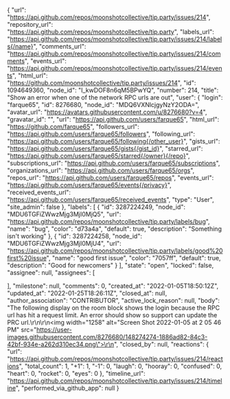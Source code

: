 {
"url": "https://api.github.com/repos/moonshotcollective/tip.party/issues/214",
"repository_url": "https://api.github.com/repos/moonshotcollective/tip.party",
"labels_url": "https://api.github.com/repos/moonshotcollective/tip.party/issues/214/labels{/name}",
"comments_url": "https://api.github.com/repos/moonshotcollective/tip.party/issues/214/comments",
"events_url": "https://api.github.com/repos/moonshotcollective/tip.party/issues/214/events",
"html_url": "https://github.com/moonshotcollective/tip.party/issues/214",
"id": 1094649360,
"node_id": "I_kwDOF8n6qM5BPwYQ",
"number": 214,
"title": "Show an error when one of the network RPC urls are out",
"user": {
"login": "farque65",
"id": 8276680,
"node_id": "MDQ6VXNlcjgyNzY2ODA=",
"avatar_url": "https://avatars.githubusercontent.com/u/8276680?v=4",
"gravatar_id": "",
"url": "https://api.github.com/users/farque65",
"html_url": "https://github.com/farque65",
"followers_url": "https://api.github.com/users/farque65/followers",
"following_url": "https://api.github.com/users/farque65/following{/other_user}",
"gists_url": "https://api.github.com/users/farque65/gists{/gist_id}",
"starred_url": "https://api.github.com/users/farque65/starred{/owner}{/repo}",
"subscriptions_url": "https://api.github.com/users/farque65/subscriptions",
"organizations_url": "https://api.github.com/users/farque65/orgs",
"repos_url": "https://api.github.com/users/farque65/repos",
"events_url": "https://api.github.com/users/farque65/events{/privacy}",
"received_events_url": "https://api.github.com/users/farque65/received_events",
"type": "User",
"site_admin": false
},
"labels": [
{
"id": 3287224249,
"node_id": "MDU6TGFiZWwzMjg3MjI0MjQ5",
"url": "https://api.github.com/repos/moonshotcollective/tip.party/labels/bug",
"name": "bug",
"color": "d73a4a",
"default": true,
"description": "Something isn't working"
},
{
"id": 3287224258,
"node_id": "MDU6TGFiZWwzMjg3MjI0MjU4",
"url": "https://api.github.com/repos/moonshotcollective/tip.party/labels/good%20first%20issue",
"name": "good first issue",
"color": "7057ff",
"default": true,
"description": "Good for newcomers"
}
],
"state": "open",
"locked": false,
"assignee": null,
"assignees": [

],
"milestone": null,
"comments": 0,
"created_at": "2022-01-05T18:50:12Z",
"updated_at": "2022-01-25T18:26:11Z",
"closed_at": null,
"author_association": "CONTRIBUTOR",
"active_lock_reason": null,
"body": "The following display on the room block shows the login because the RPC url has hit a request limit. An error should show so support can update the PRC url.\r\n\r\n<img width=\"1258\" alt=\"Screen Shot 2022-01-05 at 2 05 46 PM\" src=\"https://user-images.githubusercontent.com/8276680/148274274-1886ad82-84c3-42bf-934e-a262d310ec34.png\">\r\n",
"closed_by": null,
"reactions": {
"url": "https://api.github.com/repos/moonshotcollective/tip.party/issues/214/reactions",
"total_count": 1,
"+1": 1,
"-1": 0,
"laugh": 0,
"hooray": 0,
"confused": 0,
"heart": 0,
"rocket": 0,
"eyes": 0
},
"timeline_url": "https://api.github.com/repos/moonshotcollective/tip.party/issues/214/timeline",
"performed_via_github_app": null
}
